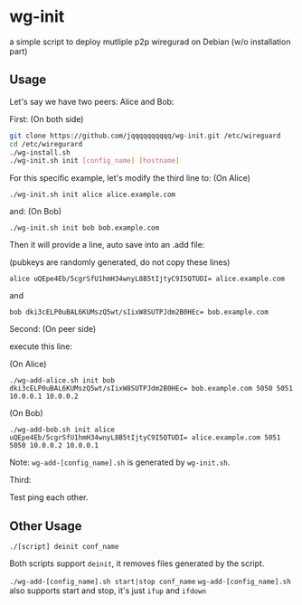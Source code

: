 # wg-init
a simple script to deploy mutliple p2p wiregurad on Debian (w/o installation part)

## Usage

Let's say we have two peers: Alice and Bob:

First: (On both side)

```bash
git clone https://github.com/jqqqqqqqqqq/wg-init.git /etc/wireguard
cd /etc/wiregurard
./wg-install.sh
./wg-init.sh init [config_name] [hostname]
```

For this specific example, let's modify the third line to:
(On Alice)

`./wg-init.sh init alice alice.example.com`

and:
(On Bob)

`./wg-init.sh init bob bob.example.com`

Then it will provide a line, auto save into an .add file:

(pubkeys are randomly generated, do not copy these lines)

`alice uQEpe4Eb/5cgrSfU1hmH34wnyL8B5tIjtyC9I5QTUDI= alice.example.com`

and

`bob dki3cELP0uBAL6KUMszQ5wt/sIixW8SUTPJdm2B0HEc= bob.example.com`

Second: (On peer side)

execute this line:

(On Alice)

`./wg-add-alice.sh init bob dki3cELP0uBAL6KUMszQ5wt/sIixW8SUTPJdm2B0HEc= bob.example.com 5050 5051 10.0.0.1 10.0.0.2`

(On Bob)

`./wg-add-bob.sh init alice uQEpe4Eb/5cgrSfU1hmH34wnyL8B5tIjtyC9I5QTUDI= alice.example.com 5051 5050 10.0.0.2 10.0.0.1`

Note: `wg-add-[config_name].sh` is generated by `wg-init.sh`.

Third:

Test ping each other.

## Other Usage

`./[script] deinit conf_name`

Both scripts support `deinit`, it removes files generated by the script.

`./wg-add-[config_name].sh start|stop conf_name`
`wg-add-[config_name].sh` also supports start and stop, it's just `ifup` and `ifdown`
